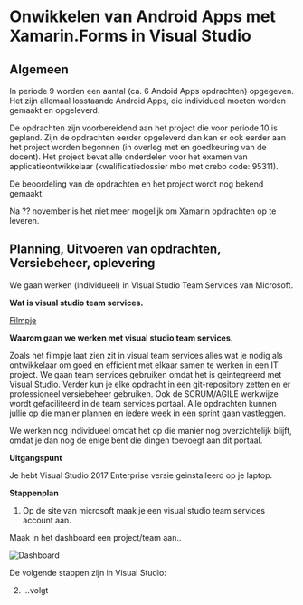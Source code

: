 # Onwikkelen van Android Apps met Xamarin.Forms in Visual Studio

## Algemeen

In periode 9 worden een aantal (ca. 6 Andoid Apps opdrachten) opgegeven. Het zijn allemaal losstaande Android Apps, die individueel moeten worden gemaakt en opgeleverd.

De opdrachten zijn voorbereidend aan het project die voor periode 10 is gepland. Zijn de opdrachten eerder opgeleverd dan kan er ook eerder aan het project worden begonnen (in overleg met en goedkeuring van de docent). Het project bevat alle onderdelen voor het examen van applicatieontwikkelaar (kwalificatiedossier mbo met crebo code: 95311).

De beoordeling van de opdrachten en het project wordt nog bekend gemaakt.

Na ?? november is het niet meer mogelijk om Xamarin opdrachten op te leveren.

## Planning, Uitvoeren van opdrachten, Versiebeheer, oplevering

We gaan werken (individueel) in Visual Studio Team Services van Microsoft.

__Wat is visual studio team services.__

[Filmpje](https://www.visualstudio.com/team-services/)

__Waarom gaan we werken met visual studio team services.__

Zoals het filmpje laat zien zit in visual team services alles wat je nodig als ontwikkelaar om goed en efficient met elkaar samen te werken in een IT project.
We gaan team services gebruiken omdat het is geintegreerd met Visual Studio.
Verder kun je elke opdracht in een git-repository zetten en er professioneel versiebeheer gebruiken.
Ook de SCRUM/AGILE werkwijze wordt gefaciliteerd in de team services portaal. Alle opdrachten kunnen jullie op die manier plannen en iedere week in een sprint gaan vastleggen.

 We werken nog individueel omdat het op die manier nog overzichtelijk blijft, omdat je dan nog de enige bent die dingen toevoegt aan dit portaal.
 
__Uitgangspunt__

Je hebt Visual Studio 2017 Enterprise versie geinstalleerd op je laptop.

__Stappenplan__

1. Op de site van microsoft maak je een visual studio team services account aan.

Maak in het dashboard een project/team aan..

![Dashboard](https://github.com/ictacademiekw1c/opdrachten-repository/blob/master/xamarin/images/dashboardmts.png?raw=true)


De volgende stappen zijn in Visual Studio:

2. ...volgt 

